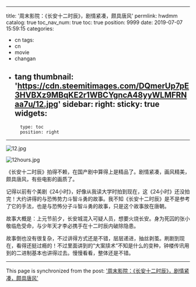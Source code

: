 
---
title: '周末影院：《长安十二时辰》，剧情紧凑，颇具唐风'
permlink: hwdmm
catalog: true
toc_nav_num: true
toc: true
position: 9999
date: 2019-07-07 15:59:15
categories:
- cn
tags:
- cn
- movie
- changan
- tang
thumbnail: 'https://cdn.steemitimages.com/DQmerUp7pE3HVBXz9MBqKE2r1WBCYgncA48yyWLMFRNaa7u/12.jpg'
sidebar:
    right:
        sticky: true
widgets:
    -
        type: toc
        position: right
---


![12.jpg](https://cdn.steemitimages.com/DQmerUp7pE3HVBXz9MBqKE2r1WBCYgncA48yyWLMFRNaa7u/12.jpg)

![12hours.jpg](https://cdn.steemitimages.com/DQmdsyeWbFQwj3pXoE6Rs2AV5DF5FCTr8XAs4cyWer3RKfu/12hours.jpg)

《长安十二时辰》拍得不赖，在国产剧中算得上是精品了。剧情紧凑，画风精美，颇具唐风，有些电影的画质了。

记得以前有个美剧《24小时》，好像从我读大学时拍到现在，这《24小时》还没拍完！大约讲得的与恐怖势力斗智斗勇的故事。我不知《长安十二时辰》是不是参考了它的手法，也是与恐怖分子斗智斗勇的故事，只是这个故事放在唐朝。

故事大概是：上元节前夕，长安城混入可疑人员，想要火烧长安。身为死囚的张小敬临危受命，与少年天才李必携手在十二时辰内破除隐患。

故事倒也没有很复杂，不过讲得方式还是不错，层层递进，抽丝剥茧。刷剧到现在，看得还挺过瘾的！不过里面讲到的“大案牍术”不知是什么的变种，钟楼传讯用到的二进制基本也讲得过去。慢慢看看，整体还是不错。

- - -

This page is synchronized from the post: ['周末影院：《长安十二时辰》，剧情紧凑，颇具唐风'](https://steemit.com/@lemooljiang/hwdmm)
